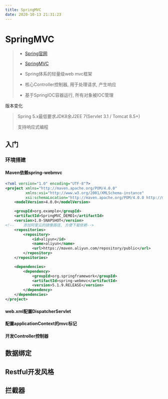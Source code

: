 ```yaml
---
title: SpringMVC 
date: 2020-10-13 21:31:23 
---
```


# SpringMVC

> - [Spring官网](https://spring.io/)
> - [SpringMVC](https://docs.spring.io/spring-framework/docs/current/spring-framework-reference/web.html)
> - Spring体系的轻量级web mvc框架
>
> - 核心Controller控制器, 用于处理请求, 产生响应
> - 基于SpringIOC容器运行, 所有对象被IOC管理

版本变化

> Spring 5.x最低要求JDK8余J2EE 7(Servlet 3.1 / Tomcat 8.5+)
>
> 支持响应式编程



## 入门

### 环境搭建

#### Maven依赖spring-webmvc

```xml
<?xml version="1.0" encoding="UTF-8"?>
<project xmlns="http://maven.apache.org/POM/4.0.0"
         xmlns:xsi="http://www.w3.org/2001/XMLSchema-instance"
         xsi:schemaLocation="http://maven.apache.org/POM/4.0.0 http://maven.apache.org/xsd/maven-4.0.0.xsd">
    <modelVersion>4.0.0</modelVersion>

    <groupId>org.example</groupId>
    <artifactId>SpringMVC_DEMO1</artifactId>
    <version>1.0-SNAPSHOT</version>
<!--    添加阿里云的镜像路径, 方便下载依赖-->
    <repositories>
        <repository>
            <id>aliyun</id>
            <name>aliyun</name>
            <url>https://maven.aliyun.com/repository/public</url>
        </repository>
    </repositories>

    <dependencies>
        <dependency>
            <groupId>org.springframework</groupId>
            <artifactId>spring-webmvc</artifactId>
            <version>5.1.9.RELEASE</version>
        </dependency>
    </dependencies>
</project>
```



#### web.xml配置DispatcherServlet

#### 配置applicationContext的mvc标记

#### 开发Controller控制器

## 数据绑定

## Restful开发风格

## 拦截器